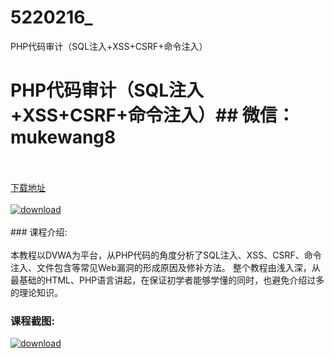 # 5220216_
PHP代码审计（SQL注入+XSS+CSRF+命令注入）
# PHP代码审计（SQL注入+XSS+CSRF+命令注入）## 微信：mukewang8
<br/></br>[下载地址](http://www.36tz.cn/article/5220216 "下载地址")
<br/></br>[![download](http://36tz.cn/muke_img/2021_06_3.jpg "下载地址")](http://www.36tz.cn/article/5220216 "下载地址")
<br/></br>### 课程介绍:<br/></br>本教程以DVWA为平台，从PHP代码的角度分析了SQL注入、XSS、CSRF、命令注入、文件包含等常见Web漏洞的形成原因及修补方法。
整个教程由浅入深，从最基础的HTML、PHP语言讲起，在保证初学者能够学懂的同时，也避免介绍过多的理论知识。

### 课程截图:
[![download](http://36tz.cn/muke_img/2021_06_2-45.png "下载地址")](http://www.36tz.cn/article/5220216 "下载地址")
